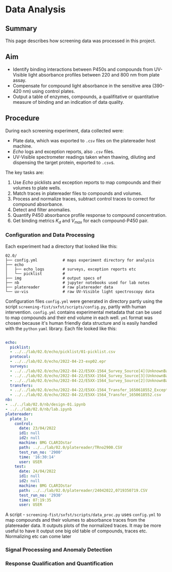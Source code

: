 # Data Analysis

## Summary

This page describes how screening data was processed in this project.

## Aim

- Identify binding interactions between P450s and compounds from UV-Visible light absorbance profiles between 220 and 800 nm from plate assay.
- Compensate for compound light absorbance in the sensitive area (390-420 nm) using control plates.
- Output a table of enzymes, compounds, a qualifitative or quantitative measure of binding and an indication of data quality.

## Procedure

During each screening experiment, data collected were:

- Plate data, which was exported to `.csv` files on the platereader host machine.
- *Echo* logs and exception reports, also `.csv` files.
- UV-Visible spectrometer readings taken when thawing, diluting and dispensing the target protein, exported to `.csv`s.

The key tasks are:

1. Use *Echo* picklists and exception reports to map compounds and their volumes to plate wells.
2. Match traces in platereader files to compounds and volumes.
3. Process and normalize traces, subtract control traces to correct for compound absorbance.
4. Detect and filter anomalies.
5. Quantify P450 absorbance profile response to compound concentration.
6. Get binding metrics $K_d$ and $V_{max}$ for each compound-P450 pair.

### Configuration and Data Processing 

Each experiment had a directory that looked like this:

```
02.0/                    
├── config.yml           # maps experiment directory for analysis
├── echo                 
│   ├── echo_logs        # surveys, exception reports etc
│   └── picklist         # 
├── img                  # output specs of 
├── nb                   # jupyter notebooks used for lab notes
├── platereader          # raw platereader data
└── uv-vis               # raw UV-Visible light spectroscopy data
```


Configuration files `config.yml` were generated in directory partly using the script `screening-fist/sxfst/scripts/config.py`, partly with human intervention.
`config.yml` contains experimental metadata that can be used to map compounds and their end volume in each well.
`yml` format was chosen because it's human friendly data structure and is easily handled with the `python` `yaml` library.
Each file looked like this:

``` yaml

echo:
  picklist:
  - ../../lab/02.0/echo/picklist/01-picklist.csv
  protocol:
  - ../../lab/02.0/echo/2022-04-23-exp02.epr
  surveys:
  - ../../lab/02.0/echo/2022-04-22/E5XX-1564_Survey_Source[4](UnknownBarCode).csv
  - ../../lab/02.0/echo/2022-04-22/E5XX-1564_Survey_Source[3](UnknownBarCode).csv
  - ../../lab/02.0/echo/2022-04-22/E5XX-1564_Survey_Source[2](UnknownBarCode).csv
  transfers:
  - ../../lab/02.0/echo/2022-04-22/E5XX-1564_Transfer_1650618552_Exceptions.csv
  - ../../lab/02.0/echo/2022-04-22/E5XX-1564_Transfer_1650618552.csv
nb:
- ../../lab/02.0/nb/design-01.ipynb
- ../../lab/02.0/nb/lab.ipynb
platereader:
  plate_1:
    control:
      date: 23/04/2022
      id1: null
      id2: null
      machine: BMG CLARIOstar
      path: ../../lab/02.0/platereader/TRno2900.CSV
      test_run_no: '2900'
      time: '16:30:14'
      user: USER
    test:
      date: 24/04/2022
      id1: null
      id2: null
      machine: BMG CLARIOstar
      path: ../../lab/02.0/platereader/24042022,0719350719.CSV
      test_run_no: '2930'
      time: 07:19:35
      user: USER
```

A script - `screening-fist/sxfst/scripts/data_proc.py` uses `config.yml` to map compounds and their volumes to absorbance traces from the platereader data.
It outputs plots of the normalized traces.
It may be more useful to have it output one big old table of compounds, traces etc.
Normalizing etc can come later

### Signal Processing and Anomaly Detection 



### Response Qualification and Quantification 
